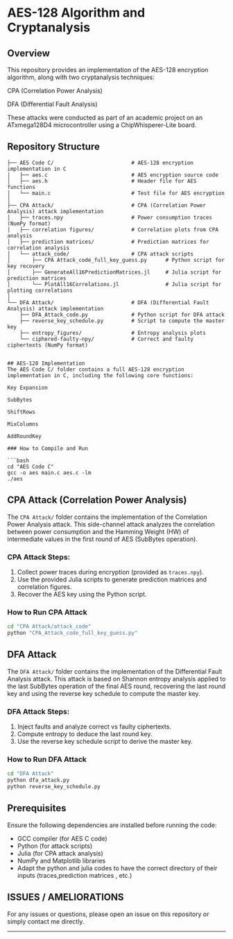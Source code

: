 # AES-128 Algorithm and Cryptanalysis

## Overview
This repository provides an implementation of the AES-128 encryption algorithm, along with two cryptanalysis techniques:

CPA (Correlation Power Analysis)

DFA (Differential Fault Analysis)

These attacks were conducted as part of an academic project on an ATxmega128D4 microcontroller using a ChipWhisperer-Lite board.

## Repository Structure
```
├── AES Code C/                         # AES-128 encryption implementation in C
│   ├── aes.c                           # AES encryption source code
│   ├── aes.h                           # Header file for AES functions
│   └── main.c                          # Test file for AES encryption
│
├── CPA Attack/                         # CPA (Correlation Power Analysis) attack implementation
│   ├── traces.npy                      # Power consumption traces (NumPy format)
│   ├── correlation figures/            # Correlation plots from CPA analysis
│   ├── prediction matrices/            # Prediction matrices for correlation analysis
│   └── attack_code/                    # CPA attack scripts
│       ├── CPA Attack_code_full_key_guess.py      # Python script for key recovery
│       ├── GenerateAll16PredictionMatrices.jl     # Julia script for prediction matrices
│       └── PlotAll16Correlations.jl               # Julia script for plotting correlations
│
└── DFA Attack/                         # DFA (Differential Fault Analysis) attack implementation
    ├── DFA_Attack_code.py              # Python script for DFA attack
    ├── reverse_key_schedule.py         # Script to compute the master key
    ├── entropy_figures/                # Entropy analysis plots
    └── ciphered-faulty-npy/            # Correct and faulty ciphertexts (NumPy format)


## AES-128 Implementation
The AES Code C/ folder contains a full AES-128 encryption implementation in C, including the following core functions:

Key Expansion

SubBytes

ShiftRows

MixColumns

AddRoundKey

### How to Compile and Run

```bash
cd "AES Code C"
gcc -o aes main.c aes.c -lm
./aes
```


## CPA Attack (Correlation Power Analysis)
The `CPA Attack/` folder contains the implementation of the Correlation Power Analysis attack. This side-channel attack analyzes the correlation between power consumption and the Hamming Weight (HW) of intermediate values in the first round of AES (SubBytes operation).

### CPA Attack Steps:
1. Collect power traces during encryption (provided as `traces.npy`).
2. Use the provided Julia scripts to generate prediction matrices and correlation figures.
3. Recover the AES key using the Python script.

### How to Run CPA Attack

```bash
cd "CPA Attack/attack_code"
python "CPA_Attack_code_full_key_guess.py"
```

## DFA Attack
The `DFA Attack/` folder contains the implementation of the Differential Fault Analysis attack. This attack is based on Shannon entropy analysis applied to the last SubBytes operation of the final AES round, recovering the last round key and using the reverse key schedule to compute the master key.

### DFA Attack Steps:
1. Inject faults and analyze correct vs faulty ciphertexts.
2. Compute entropy to deduce the last round key.
3. Use the reverse key schedule script to derive the master key.

### How to Run DFA Attack

```bash
cd "DFA Attack"
python dfa_attack.py
python reverse_key_schedule.py
```

## Prerequisites
Ensure the following dependencies are installed before running the code:

- GCC compiler (for AES C code)
- Python (for attack scripts)
- Julia (for CPA attack analysis)
- NumPy and Matplotlib libraries
- Adapt the python and julia codes to have the correct directory of their inputs (traces,prediction matrices , etc.)
  


## ISSUES / AMELIORATIONS 
For any issues or questions, please open an issue on this repository or simply contact me directly.

---
